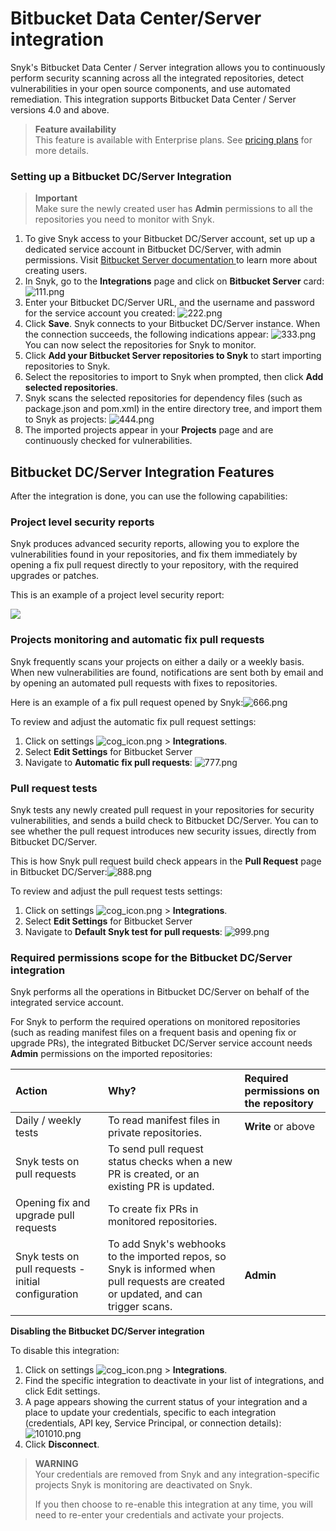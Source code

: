 # Bitbucket Data Center/Server integration

Snyk's Bitbucket Data Center / Server integration allows you to continuously perform security scanning across all the integrated repositories, detect vulnerabilities in your open source components, and use automated remediation. This integration supports Bitbucket Data Center / Server versions 4.0 and above.

> **Feature availability**  
> This feature is available with Enterprise plans. See [pricing plans](https://snyk.io/plans/) for more details.

### Setting up a Bitbucket DC/Server Integration

> **Important**  
> Make sure the newly created user has **Admin** permissions to all the repositories you need to monitor with Snyk.

1. To give Snyk access to your Bitbucket DC/Server account, set up up a dedicated service account in Bitbucket DC/Server, with admin permissions. Visit [Bitbucket Server documentation ](https://confluence.atlassian.com/bitbucketserver/users-and-groups-776640439.html#Usersandgroups-Creatingauser)to learn more about creating users.
2. In Snyk, go to the **Integrations** page and click on **Bitbucket Server** card: ![111.png](../../.gitbook/assets/111.png)
3. Enter your Bitbucket DC/Server URL, and the username and password for the service account you created: ![222.png](../../.gitbook/assets/222.png)
4. Click **Save**. Snyk connects to your Bitbucket DC/Server instance. When the connection succeeds, the following indications appear: ![333.png](../../.gitbook/assets/333.png)  You can now select the repositories for Snyk to monitor.
5. Click **Add your Bitbucket Server repositories to Snyk** to start importing repositories to Snyk.
6. Select the repositories to import to Snyk when prompted, then click **Add selected repositories**.
7. Snyk scans the selected repositories for dependency files \(such as package.json and pom.xml\) in the entire directory tree, and import them to Snyk as projects: ![444.png](../../.gitbook/assets/444.png)
8. The imported projects appear in your **Projects** page and are continuously checked for vulnerabilities.

## Bitbucket DC/Server Integration Features

After the integration is done, you can use the following capabilities:

### **Project level security reports**

Snyk produces advanced security reports, allowing you to explore the vulnerabilities found in your repositories, and fix them immediately by opening a fix pull request directly to your repository, with the required upgrades or patches.

This is an example of a project level security report:

![](../../.gitbook/assets/mceclip0-22-%20%281%29.png)

### **Projects monitoring and automatic fix pull requests**

Snyk frequently scans your projects on either a daily or a weekly basis. When new vulnerabilities are found, notifications are sent both by email and by opening an automated pull requests with fixes to repositories.

Here is an example of a fix pull request opened by Snyk:![666.png](../../.gitbook/assets/666.png)

To review and adjust the automatic fix pull request settings:

1. Click on settings ![cog\_icon.png](../../.gitbook/assets/cog_icon.png) &gt; **Integrations**.
2. Select **Edit Settings** for Bitbucket Server
3. Navigate to **Automatic fix pull requests**: ![777.png](../../.gitbook/assets/777.png)

### **Pull request tests**

Snyk tests any newly created pull request in your repositories for security vulnerabilities, and sends a build check to Bitbucket DC/Server. You can to see whether the pull request introduces new security issues, directly from Bitbucket DC/Server.

This is how Snyk pull request build check appears in the **Pull Request** page in Bitbucket DC/Server:![888.png](../../.gitbook/assets/888.png)

To review and adjust the pull request tests settings:

1. Click on settings ![cog\_icon.png](../../.gitbook/assets/cog_icon.png) &gt; **Integrations**.
2. Select **Edit Settings** for Bitbucket Server
3. Navigate to **Default Snyk test for pull requests**: ![999.png](../../.gitbook/assets/999.png)

### Required permissions scope for the Bitbucket DC/Server integration

Snyk performs all the operations in Bitbucket DC/Server on behalf of the integrated service account.

For Snyk to perform the required operations on monitored repositories \(such as reading manifest files on a frequent basis and opening fix or upgrade PRs\), the integrated Bitbucket DC/Server service account needs **Admin** permissions on the imported repositories:

| **Action** | **Why?** | **Required permissions on the repository** |
| :--- | :--- | :--- |
| Daily / weekly tests | To read manifest files in private repositories. | **Write** or above |
| Snyk tests on pull requests | To send pull request status checks when a new PR is created, or an existing PR is updated. |  |
| Opening fix and upgrade pull requests | To create fix PRs in monitored repositories. |  |
| Snyk tests on pull requests - initial configuration | To add Snyk's webhooks to the imported repos, so Snyk is informed when pull requests are created or updated, and can trigger scans. | **Admin** |

**Disabling the Bitbucket DC/Server integration**

To disable this integration:

1. Click on settings ![cog\_icon.png](../../.gitbook/assets/cog_icon.png) &gt; **Integrations**.
2. Find the specific integration to deactivate in your list of integrations, and click Edit settings. 
3. A page appears showing the current status of your integration and a place to update your credentials, specific to each integration \(credentials, API key, Service Principal, or connection details\):![101010.png](../../.gitbook/assets/101010.png)
4. Click **Disconnect**.

> **WARNING**  
> Your credentials are removed from Snyk and any integration-specific projects Snyk is monitoring are deactivated on Snyk.  
>   
> If you then choose to re-enable this integration at any time, you will need to re-enter your credentials and activate your projects.

